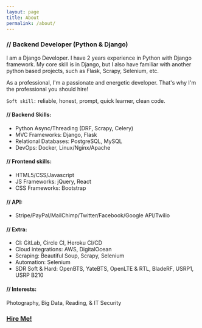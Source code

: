 ```yaml
---
layout: page
title: About
permalink: /about/
---
```


### // Backend Developer (Python & Django)
I am a Django Developer. I have 2 years experience in Python with Django framework. My core skill is in Django, but I also have familiar with another python based projects, such as Flask, Scrapy, Selenium, etc.

As a professional, I'm a passionate and energetic developer. That's why I'm the professional you should hire!

`Soft skill:` reliable, honest, prompt, quick learner, clean code.

#### // Backend Skills:
- Python Async/Threading (DRF, Scrapy, Celery)
- MVC Frameworks: Django, Flask
- Relational Databases: PostgreSQL, MySQL
- DevOps: Docker, Linux/Nginx/Apache

#### // Frontend skills:
- HTML5/CSS/Javascript
- JS Frameworks: jQuery, React
- CSS Frameworks: Bootstrap

#### // API:
- Stripe/PayPal/MailChimp/Twitter/Facebook/Google API/Twilio

#### // Extra:
- CI: GitLab, Circle CI, Heroku CI/CD
- Cloud integrations: AWS, DigitalOcean
- Scraping: Beautiful Soup, Scrapy, Selenium
- Automation: Selenium
- SDR Soft & Hard: OpenBTS, YateBTS, OpenLTE & RTL, BladeRF, USRP1, USRP B210

#### // Interests:
Photography, Big Data, Reading, & IT Security

### [Hire Me!](https://purwowd.github.io/contact/)
